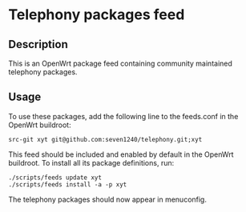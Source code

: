 # Telephony packages feed

## Description

This is an OpenWrt package feed containing community maintained telephony packages.

## Usage

To use these packages, add the following line to the feeds.conf
in the OpenWrt buildroot:

```
src-git xyt git@github.com:seven1240/telephony.git;xyt
```

This feed should be included and enabled by default in the OpenWrt buildroot. To install all its package definitions, run:

```
./scripts/feeds update xyt
./scripts/feeds install -a -p xyt
```

The telephony packages should now appear in menuconfig.
